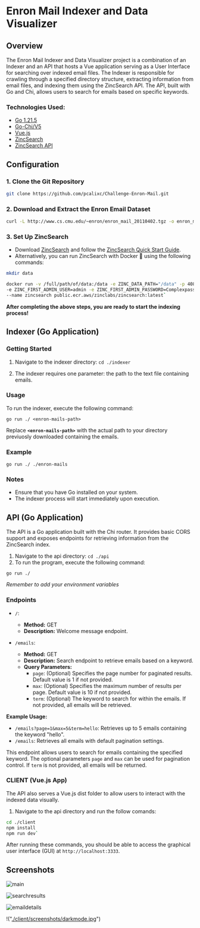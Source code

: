 # Enron Mail Indexer and Data Visualizer

## Overview

The Enron Mail Indexer and Data Visualizer project is a combination of an Indexer and an API that hosts a Vue application serving as a User Interface for searching over indexed email files. The Indexer is responsible for crawling through a specified directory structure, extracting information from email files, and indexing them using the ZincSearch API. The API, built with Go and Chi, allows users to search for emails based on specific keywords.

### Technologies Used:

- [Go 1.21.5](https://go.dev)
- [Go-Chi/V5](https://github.com/go-chi/chi)
- [Vue.js](https://vuejs.org)
- [ZincSearch](https://github.com/zincsearch/zincsearch)
- [ZincSearch API](https://zincsearch-docs.zinc.dev)

## Configuration

### 1. Clone the Git Repository

```bash
git clone https://github.com/pcalixc/Challenge-Enron-Mail.git

```
### 2. Download and Extract the Enron Email Dataset

```bash
curl -L http://www.cs.cmu.edu/~enron/enron_mail_20110402.tgz -o enron_mail_20110402.tgz && tar -xf enron_mail_20110402.tgz
```

### 3. Set Up ZincSearch

-   Download [ZincSearch](https://github.com/zincsearch/zincsearch) and follow the [ZincSearch Quick Start Guide](https://zincsearch-docs.zinc.dev/quickstart/).
-   Alternatively, you can run ZincSearch with Docker 🐳 using the following commands:

```bash
mkdir data

docker run -v /full/path/of/data:/data -e ZINC_DATA_PATH="/data" -p 4080:4080 \
-e ZINC_FIRST_ADMIN_USER=admin -e ZINC_FIRST_ADMIN_PASSWORD=Complexpass#123 \
--name zincsearch public.ecr.aws/zinclabs/zincsearch:latest` 
```

**After completing the above steps, you are ready to start the indexing process!**


## Indexer (Go Application)

### Getting Started
1. Navigate to the indexer directory:   `cd ./indexer`

2.  The indexer requires one parameter: the path to the text file containing emails.

### Usage

To run the indexer, execute the following command:

`go run ./ <enron-mails-path>` 

Replace **`<enron-mails-path>`** with the actual path to your directory previuosly downloaded containing the emails.

### Example
`go run ./ ./enron-mails` 

### Notes
-   Ensure that you have Go installed on your system.
-   The indexer process will start immediately upon execution.

## API (Go Application)

The API is a Go application built with the Chi router. It provides basic CORS support and exposes endpoints for retrieving information from the ZincSearch index.

1. Navigate to the api directory:   `cd ./api`
2. To run the program, execute the following command:

`go run ./` 

_Remember to add your environment variables_

### Endpoints

- `/`: 
  - **Method:** GET
  - **Description:** Welcome message endpoint.

- `/emails`: 
  - **Method:** GET
  - **Description:** Search endpoint to retrieve emails based on a keyword.
  - **Query Parameters:**
    - `page`: (Optional) Specifies the page number for paginated results. Default value is 1 if not provided.
    - `max`: (Optional) Specifies the maximum number of results per page. Default value is 10 if not provided.
    - `term`: (Optional) The keyword to search for within the emails. If not provided, all emails will be retrieved.

**Example Usage:** 
- `/emails?page=1&max=5&term=hello`: Retrieves up to 5 emails containing the keyword "hello".
- `/emails`: Retrieves all emails with default pagination settings.

This endpoint allows users to search for emails containing the specified keyword. The optional parameters `page` and `max` can be used for pagination control. If `term` is not provided, all emails will be returned.


### CLIENT (Vue.js App)
The API also serves a Vue.js dist folder to allow users to interact with the indexed data visually.
1. Navigate to the api directory and run the follow comands:  
```bash
cd ./client
npm install
npm run dev`
```
After running these commands, you should be able to access the graphical user interface (GUI) at `http://localhost:3333`.

## Screenshots

![main]("https://github.com/pcalixc/Challenge-Enron-Mail/blob/v2.1/client/screenshots/main.jpg")

![searchresults]("[./client/screenshots/searchresults.jpg](https://github.com/pcalixc/Challenge-Enron-Mail/blob/v2.1/client/screenshots/searchresults.jpg)")

![emaildetails]("[./client/screenshots/emaildetails.jpg](https://github.com/pcalixc/Challenge-Enron-Mail/blob/v2.1/client/screenshots/emaildetails.jpg)")

!("[./client/screenshots/darkmode.jpg](https://github.com/pcalixc/Challenge-Enron-Mail/blob/v2.1/client/screenshots/darkmode.jpg)")



